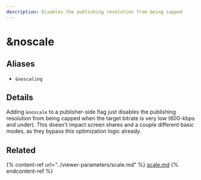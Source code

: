 ```yaml
---
description: Disables the publishing resolution from being capped
---
```


# \&noscale

## Aliases

* `&noscaling`

## Details

Adding `&noscale` to a publisher-side flag just disables the publishing resolution from being capped when the target bitrate is very low (600-kbps and under). This doesn't impact screen shares and a couple different basic modes, as they bypass this optimization logic already.

## Related

{% content-ref url="../viewer-parameters/scale.md" %}
[scale.md](../viewer-parameters/scale.md)
{% endcontent-ref %}
